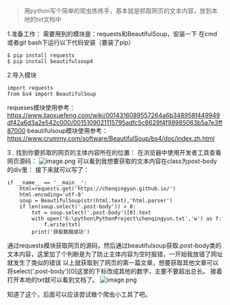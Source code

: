 ﻿>用python写个简单的爬虫练练手，基本就是抓取网页的文本内容，放到本地的txt文档中

1.准备工作：
需要用到的模块是：requests和BeautifulSoup，安装一下
在cmd或者git bash下运行以下代码安装（要装了pip）
```
$ pip install requests
$ pip install beautifulsoup4
```
2.导入模块
```
import requests
from bs4 import BeautifulSoup
```
requeses模块使用参考：
https://www.liaoxuefeng.com/wiki/0014316089557264a6b348958f449949df42a6d3a2e542c000/0015109021115795adfc5c8629f4f98985063b5a7e3ff87000
beautifulsoup模块使用参考：
https://www.crummy.com/software/BeautifulSoup/bs4/doc/index.zh.html

3 . 找到你要抓取的网页的主体内容所在的位置：
在浏览器中使用开发者工具查看网页源码：
![image.png](http://upload-images.jianshu.io/upload_images/4991143-3ec03ade80b80e94.png?imageMogr2/auto-orient/strip%7CimageView2/2/w/1240)
可以看到我想要获取的文本内容在class为post-body的div里：
接下来就可以写了：
```
if __name__ == '__main__':
    html=requests.get('https://chenqingyun.github.io/')
    html.encoding='utf-8'
    soup = BeautifulSoup(str(html.text),'html.parser')
    if len(soup.select('.post-body')) > 0:
    	txt = soup.select('.post-body')[0].text
    	with open('G:\python\PythonProject\chenqingyun.txt','w') as f:
    		f.write(txt)
    	print('获取数据成功')
```
通过requests模块获取网页的源码，然后通过beautifulsoup获取.post-body类的文本内容，这里加了个判断是为了防止主体内容为空时报错，一开始我放错了网址就发生了类似的错误
以上就获取到了网页的第一篇文章，想要获取其他文章可以将select('.post-body')[0]这里的下标改成其他的数字，主要不要超出总长。
接着打开本地的txt就可以看到文档了。
![image.png](http://upload-images.jianshu.io/upload_images/4991143-9bf463d56ab8f74b.png?imageMogr2/auto-orient/strip%7CimageView2/2/w/1240)

知道了这个，后面可以应该尝试做个爬虫小工具了吧。